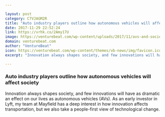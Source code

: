 ```yaml
---

layout: post
category: C7VJAGM2R
title: "Auto industry players outline how autonomous vehicles will affect society"
date: 2017-11-29 22:52:24
link: https://vrhk.co/2Amy17U
image: https://venturebeat.com/wp-content/uploads/2017/11/avs-and-society-e1511929443101.jpeg?fit=780%2C439&strip=all
domain: venturebeat.com
author: "VentureBeat"
icon: https://venturebeat.com/wp-content/themes/vb-news/img/favicon.ico
excerpt: "Innovation always shapes society, and few innovations will have as dramatic an effect on our lives as autonomous vehicles (AVs). As an early investor in Lyft, my team at Mayfield has a deep interest in how innovation affects transportation, but we also take a people-first view of technological change."

---
```


### Auto industry players outline how autonomous vehicles will affect society

Innovation always shapes society, and few innovations will have as dramatic an effect on our lives as autonomous vehicles (AVs). As an early investor in Lyft, my team at Mayfield has a deep interest in how innovation affects transportation, but we also take a people-first view of technological change.